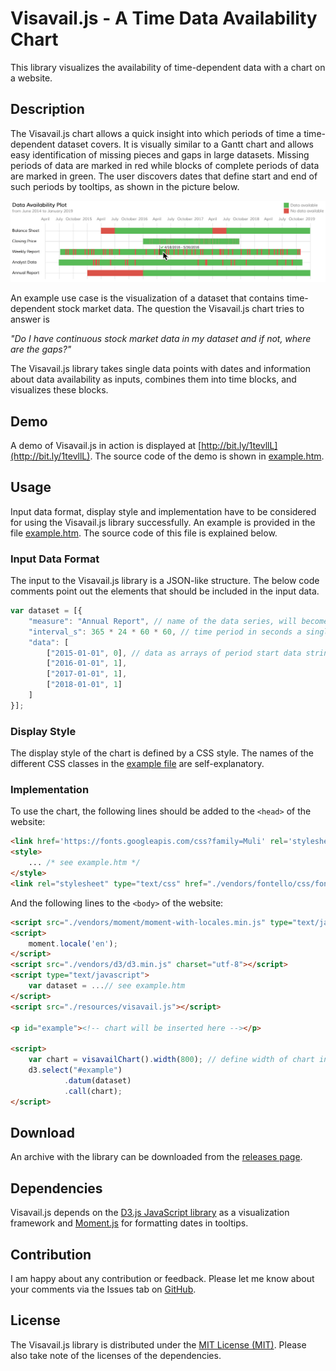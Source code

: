 Visavail.js - A Time Data Availability Chart
=============================
This library visualizes the availability of time-dependent data with a chart on a website.

Description
-----------
The Visavail.js chart allows a quick insight into which periods of time a time-dependent dataset covers. It is visually similar to a Gantt chart and allows easy identification of missing pieces and gaps in large datasets. Missing periods of data are marked in red while blocks of complete periods of data are marked in green. The user discovers dates that define start and end of such periods by tooltips, as shown in the picture below.

![Preview of Visavail.js chart](preview.jpg "Visavail.js Sample Chart")

An example use case is the visualization of a dataset that contains time-dependent stock market data. The question the Visavail.js chart tries to answer is

*"Do I have continuous stock market data in my dataset and if not, where are the gaps?"*

The Visavail.js library takes single data points with dates and information about data availability as inputs, combines them into time blocks, and visualizes these blocks.

Demo
----
A demo of Visavail.js in action is displayed at [http://bit.ly/1tevllL](http://bit.ly/1tevllL). The source code of the demo is shown in [example.htm](example.htm).

Usage
-----
Input data format, display style and implementation have to be considered for using the Visavail.js library successfully. An example is provided in the file [example.htm](example.htm). The source code of this file is explained below.

### Input Data Format
The input to the Visavail.js library is a JSON-like structure. The below code comments point out the elements that should be included in the input data.
```javascript
var dataset = [{
    "measure": "Annual Report", // name of the data series, will become y-axis label
    "interval_s": 365 * 24 * 60 * 60, // time period in seconds a single data point is expected to cover
    "data": [
        ["2015-01-01", 0], // data as arrays of period start data string and bit determining if data is available for that period
        ["2016-01-01", 1],
        ["2017-01-01", 1],
        ["2018-01-01", 1]
    ]
}];
```

### Display Style
The display style of the chart is defined by a CSS style. The names of the different CSS classes in the [example file](example.htm) are self-explanatory.

### Implementation
To use the chart, the following lines should be added to the `<head>` of the website:
```html
<link href='https://fonts.googleapis.com/css?family=Muli' rel='stylesheet' type='text/css'>
<style>
    ... /* see example.htm */
</style>
<link rel="stylesheet" type="text/css" href="./vendors/fontello/css/fontello.css">
```

And the following lines to the `<body>` of the website:
```html
<script src="./vendors/moment/moment-with-locales.min.js" type="text/javascript"></script>
<script>
    moment.locale('en');
</script>
<script src="./vendors/d3/d3.min.js" charset="utf-8"></script>
<script type="text/javascript">
    var dataset = ...// see example.htm
</script>
<script src="./resources/visavail.js"></script>

<p id="example"><!-- chart will be inserted here --></p>

<script>
    var chart = visavailChart().width(800); // define width of chart in px
    d3.select("#example")
            .datum(dataset)
            .call(chart);
</script>
```

Download
--------
An archive with the library can be downloaded from the [releases page](https://github.com/flrs/visavail/releases).

Dependencies
------------
Visavail.js depends on the [D3.js JavaScript library](https://d3js.org/) as a visualization framework and [Moment.js](http://momentjs.com/) for formatting dates in tooltips.

Contribution
------------
I am happy about any contribution or feedback. Please let me know about your comments via the Issues tab on [GitHub](https://github.com/flrs/visavail/issues).

License
-------
The Visavail.js library is distributed under the [MIT License (MIT)](https://github.com/flrs/visavail/blob/master/LICENSE.md). Please also take note of the licenses of the dependencies.
